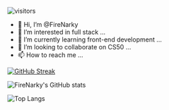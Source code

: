 ![visitors](https://visitor-badge.glitch.me/badge?page_id=FireNarky&left_color=green&right_color=red)

- 👋 Hi, I’m @FireNarky
- 👀 I’m interested in full stack ...
- 🌱 I’m currently learning front-end development ...
- 💞️ I’m looking to collaborate on CS50 ...
- 📫 How to reach me ...

<!---
FireNarky/FireNarky is a ✨ special ✨ repository because its `README.md` (this file) appears on my GitHub profile.
--->

[![GitHub Streak](https://streak-stats.demolab.com/?user=FireNarky)](https://git.io/streak-stats)

![FireNarky's GitHub stats](https://github-readme-stats.vercel.app/api?username=FireNarky&show_icons=true&theme=transparent)

![Top Langs](https://github-readme-stats.vercel.app/api/top-langs/?username=FireNarky&layout=compact)

<!---
![FireNarky's GitHub Repository Contribution stats](https://github-contributor-stats.vercel.app/api?username=FireNarky)
<!---
